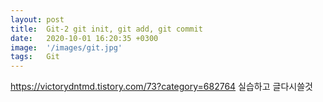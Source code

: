 ```yaml
---
layout: post
title:  Git-2 git init, git add, git commit
date:   2020-10-01 16:20:35 +0300
image:  '/images/git.jpg'
tags:   Git
---
```


https://victorydntmd.tistory.com/73?category=682764
실습하고 글다시쓸것